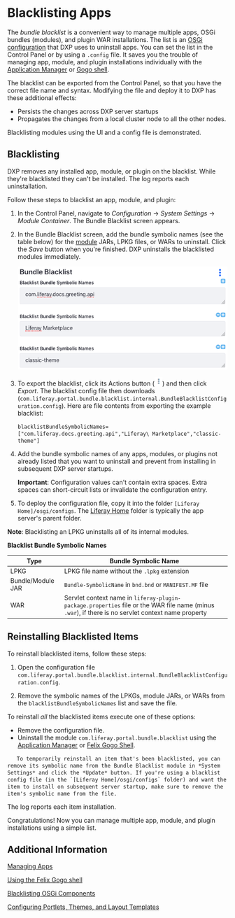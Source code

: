 # Blacklisting Apps

The *bundle blacklist* is a convenient way to manage multiple apps, OSGi bundles (modules), and plugin WAR installations. The list is an [OSGi configuration](https://help.liferay.com/hc/en-us/articles/360029131591-System-Settings#exporting-and-importing-configurations) that DXP uses to uninstall apps. You can set the list in the Control Panel or by using a `.config` file. It saves you the trouble of managing app, module, and plugin installations individually with the [Application Manager](./managing-apps.md) or [Gogo shell](https://help.liferay.com/hc/en-us/articles/360029070351-Using-the-Felix-Gogo-Shell).

The blacklist can be exported from the Control Panel, so that you have the correct file name and syntax. Modifying the file and deploy it to DXP has these additional effects:

- Persists the changes across DXP server startups
- Propagates the changes from a local cluster node to all the other nodes.

Blacklisting modules using the UI and a config file is demonstrated. 

## Blacklisting

DXP removes any installed app, module, or plugin on the blacklist. While they're blacklisted they can't be installed. The log reports each uninstallation.

Follow these steps to blacklist an app, module, and plugin:

1.  In the Control Panel, navigate to *Configuration* &rarr; *System Settings* &rarr; *Module Container*. The Bundle Blacklist screen appears.

1.  In the Bundle Blacklist screen, add the bundle symbolic names (see the table below) for the [module](https://help.liferay.com/hc/en-us/articles/360035467532-OSGi-and-Modularity#modules) JARs, LPKG files, or WARs to uninstall. Click the *Save* button when you're finished. DXP uninstalls the blacklisted modules immediately.
 
    ![Figure 1: This blacklist uninstalls the `com.liferay.docs.greeting.api` module, Liferay Marketplace app LPKG, and `classic-theme` plugin WAR.](./blacklisting-apps/images/02.png)

1.  To export the blacklist, click its Actions button (![Actions](./blacklisting-apps/images/03.png)) and then click *Export*. The blacklist config file then downloads (`com.liferay.portal.bundle.blacklist.internal.BundleBlacklistConfiguration.config`). Here are file contents from exporting the example blacklist:

    ```properties
    blacklistBundleSymbolicNames=["com.liferay.docs.greeting.api","Liferay\ Marketplace","classic-theme"]
    ```

1.  Add the bundle symbolic names of any apps, modules, or plugins not already listed that you want to uninstall and prevent from installing in subsequent DXP server startups.

    **Important**: Configuration values can't contain extra spaces. Extra spaces can short-circuit lists or invalidate the configuration entry.

1.  To deploy the configuration file, copy it into the folder `[Liferay Home]/osgi/configs`. The [Liferay Home](../../14-reference/01-liferay-home.md) folder is typically the app server's parent folder.

**Note**: Blacklisting an LPKG uninstalls all of its internal modules.

**Blacklist Bundle Symbolic Names**

| Type       | Bundle Symbolic Name |
| ---------- | --------------|
| LPKG       | LPKG file name without the `.lpkg` extension |
| Bundle/Module JAR | `Bundle-SymbolicName` in `bnd.bnd` or `MANIFEST.MF` file |
| WAR        | Servlet context name in `liferay-plugin-package.properties` file or the WAR file name (minus `.war`), if there is no servlet context name property |

## Reinstalling Blacklisted Items

To reinstall blacklisted items, follow these steps:

1.  Open the configuration file `com.liferay.portal.bundle.blacklist.internal.BundleBlacklistConfiguration.config`.

1.  Remove the symbolic names of the LPKGs, module JARs, or WARs from the `blacklistBundleSymbolicNames` list and save the file.

To reinstall *all* the blacklisted items execute one of these options:

- Remove the configuration file.
- Uninstall the module `com.liferay.portal.bundle.blacklist` using the [Application Manager](./managing-apps.md) or [Felix Gogo Shell](https://help.liferay.com/hc/en-us/articles/360029070351-Using-the-Felix-Gogo-Shell).

```tip::
   To temporarily reinstall an item that's been blacklisted, you can remove its symbolic name from the Bundle Blacklist module in *System Settings* and click the *Update* button. If you're using a blacklist config file (in the `[Liferay Home]/osgi/configs` folder) and want the item to install on subsequent server startup, make sure to remove the item's symbolic name from the file.
```

The log reports each item installation.

Congratulations! Now you can manage multiple app, module, and plugin installations using a simple list.

## Additional Information

[Managing Apps](./managing-apps.md)

[Using the Felix Gogo shell](https://help.liferay.com/hc/en-us/articles/360029070351-Using-the-Felix-Gogo-Shell)

[Blacklisting OSGi Components](./blacklisting-osgi-components.md)

[Configuring Portlets, Themes, and Layout Templates](./configuring-portlets-themes-and-layout-templates.md)
